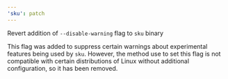 ```yaml
---
'sku': patch
---
```


Revert addition of `--disable-warning` flag to `sku` binary

This flag was added to suppress certain warnings about experimental features being used by `sku`. However, the method use to set this flag is not compatible with certain distributions of Linux without additional configuration, so it has been removed.

